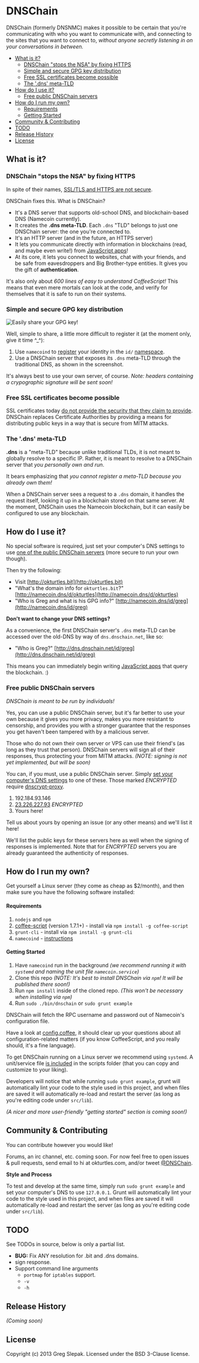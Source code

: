 # DNSChain
<!-- # DNSChain [![Build Status](https://secure.travis-ci.org/okTurtles/dnschain.png?branch=master)](http://travis-ci.org/okTurtles/dnschain) -->

DNSChain (formerly DNSNMC) makes it possible to be certain that you're communicating with who you want to communicate with, and connecting to the sites that you want to connect to, *without anyone secretly listening in on your conversations in between.*

- [What is it?](#What)
    - [DNSChain "stops the NSA" by fixing HTTPS](#DNSChain)
    - [Simple and secure GPG key distribution](#GPG)
    - [Free SSL certificates become possible](#Free)
    - [The '.dns' meta-TLD](#metaTLD)
- [How do I use it?](#Use)
    - [Free public DNSChain servers](#Free)
- [How do I run my own?](#Run)
    - [Requirements](#Requirements)
    - [Getting Started](#Getting)
- [Community & Contributing](#Community)
- [TODO](#TODO)
- [Release History](#Release)
- [License](#License)

## What is it?<a name="What"/>

### DNSChain "stops the NSA" by fixing HTTPS<a name="DNSChain"/>

In spite of their names, [SSL/TLS and HTTPS are not secure](http://okturtles.com/other/dnsnmc_okturtles_overview.pdf).

DNSChain fixes this. What is DNSChain?

- It's a DNS server that supports old-school DNS, and blockchain-based DNS (Namecoin currently).
- It creates the __.dns meta-TLD__. Each `.dns` "TLD" belongs to just one DNSChain server: the one you're connected to.
- It's an HTTP server (and in the future, an HTTPS server)
- It lets you communicate directly with information in blockchains (read, and maybe even write!) from [JavaScript apps](http://okturtles.com)!
- At its core, it lets you connect to websites, chat with your friends, and be safe from eavesdroppers and Big Brother-type entities. It gives you the gift of **authentication**.

It's also only about *600 lines of easy to understand CoffeeScript!* This means that even mere mortals can look at the code, and verify for themselves that it is safe to run on their systems.

### Simple and secure GPG key distribution<a name="GPG"/>

![Easily share your GPG key!](https://www.taoeffect.com/includes/images/twitter-gpg-s.jpg)

Well, simple to share, a little more difficult to register it (at the moment only, give it time ^_^):

1. Use `namecoind` to [register](https://github.com/namecoin/wiki/wiki/Register-and-Configure-.bit-Domains) your identity in the `id/` [namespace](https://github.com/namecoin/wiki/wiki/Identity).
2. Use a DNSChain server that exposes its `.dns` meta-TLD through the traditional DNS, as shown in the screenshot.

It's always best to use your own server, of course. _Note: headers containing a crypographic signature will be sent soon!_

### Free SSL certificates become possible<a name="Free"/>

SSL certificates today [do not provide the security that they claim to provide](http://okturtles.com/other/dnsnmc_okturtles_overview.pdf). DNSChain replaces Certificate Authorities by providing a means for distributing public keys in a way that is secure from MITM attacks.

### The '.dns' meta-TLD<a name="metaTLD"/>

__.dns__ is a "meta-TLD" because unlike traditional TLDs, it is not meant to globally resolve to a specific IP. Rather, it is meant to resolve to a DNSChain server that *_you personally own and run_*.

It bears emphasizing that *you cannot register a meta-TLD because you already own them!*

When a DNSChain server sees a request to a `.dns` domain, it handles the request itself, looking it up in a blockchain stored on that same server. At the moment, DNSChain uses the Namecoin blockchain, but it can easily be configured to use any blockchain.

## How do I use it?<a name="Use"/>

No special software is required, just set your computer's DNS settings to use [one of the public DNSChain servers](#servers) (more secure to run your own though).

Then try the following:

- Visit [http://okturtles.bit](http://okturtles.bit)
- "What's the domain info for `okturtles.bit`?" [http://namecoin.dns/d/okturtles](http://namecoin.dns/d/okturtles)
- "Who is Greg and what is his GPG info?" [http://namecoin.dns/id/greg](http://namecoin.dns/id/greg)

__Don't want to change your DNS settings?__

As a convenience, the first DNSChain server's `.dns` meta-TLD can be accessed over the old-DNS by way of `dns.dnschain.net`, like so:

- "Who is Greg?" [http://dns.dnschain.net/id/greg](http://dns.dnschain.net/id/greg)

This means you can immediately begin writing [JavaScript apps](http://okturtles.com) that query the blockchain. :)

### Free public DNSChain servers<a name="Free"/>

*DNSChain is meant to be run by individuals!*

Yes, you can use a public DNSChain server, but it's far better to use your own because it gives you more privacy, makes you more resistant to censorship, and provides you with a stronger guarantee that the responses you get haven't been tampered with by a malicious server.

Those who do not own their own server or VPS can use their friend's (as long as they trust that person). DNSChain servers will sign all of their responses, thus protecting your from MITM attacks. *(NOTE: signing is not yet implemented, but will be soon)*

You can, if you must, use a public DNSChain server. Simply [set your computer's DNS settings](https://startpage.com/do/search?q=how+to+change+DNS+settings) to one of these. Those marked *ENCRYPTED* require [dnscrypt-proxy](https://github.com/jedisct1/dnscrypt-proxy).

1. 192.184.93.146
2. [23.226.227.93](https://gist.github.com/taoeffect/8855230) *ENCRYPTED*
3. Yours here!

Tell us about yours by opening an issue (or any other means) and we'll list it here!

We'll list the public keys for these servers here as well when the signing of responses is implemented. Note that for *ENCRYPTED* servers you are already guaranteed the authenticity of responses.

## How do I run my own?<a name="Run"/>

Get yourself a Linux server (they come as cheap as $2/month), and then make sure you have the following software installed:

#### Requirements<a name="Requirements"/>

1. `nodejs` and `npm`
2. [coffee-script](https://github.com/jashkenas/coffee-script) (version 1.7.1+) - install via `npm install -g coffee-script`
3. `grunt-cli` - install via `npm install -g grunt-cli`
4. `namecoind` - [instructions](https://github.com/namecoin/wiki/wiki/Install-and-Configure-Namecoin)

#### Getting Started<a name="Getting"/>

1. Have `namecoind` run in the background _(we recommend running it with `systemd` and naming the unit file `namecoin.service`)_
2. Clone this repo _(NOTE: It's best to install DNSChain via `npm`! It will be published there soon!)_
3. Run `npm install` inside of the cloned repo. _(This won't be necessary when installing via `npm`)_
4. Run `sudo ./bin/dnschain` or `sudo grunt example`

DNSChain will fetch the RPC username and password out of Namecoin's configuration file.

Have a look at [config.coffee](src/lib/config.coffee), it should clear up your questions about all configuration-related matters (if you know CoffeeScript, and you really should, it's a fine language).

To get DNSChain running on a Linux server we recommend using `systemd`. A unit/service file [is included](scripts/dnschain.service) in the scripts folder (that you can copy and customize to your liking).

Developers will notice that while running `sudo grunt example`, grunt will automatically lint your code to the style used in this project, and when files are saved it will automatically re-load and restart the server (as long as you're editing code under `src/lib`).

_(A nicer and more user-friendly "getting started" section is coming soon!)_

## Community & Contributing<a name="Community"/>

You can contribute however you would like!

Forums, an irc channel, etc. coming soon. For now feel free to open issues & pull requests, send email to hi at okturtles.com, and/or tweet [@DNSChain](https://twitter.com/dnschain).

__Style and Process__

To test and develop at the same time, simply run `sudo grunt example` and set your computer's DNS to use `127.0.0.1`. Grunt will automatically lint your code to the style used in this project, and when files are saved it will automatically re-load and restart the server (as long as you're editing code under `src/lib`).

## TODO<a name="TODO"/>

See TODOs in source, below is only a partial list.

- __BUG:__ Fix ANY resolution for .bit and .dns domains.
- sign response.
- Support command line arguments
    - `portmap` for `iptables` support.
    - `-v`
    - `-h`

## Release History<a name="Release"/>

_(Coming soon)_

## License<a name="License"/>

Copyright (c) 2013 Greg Slepak. Licensed under the BSD 3-Clause license.
